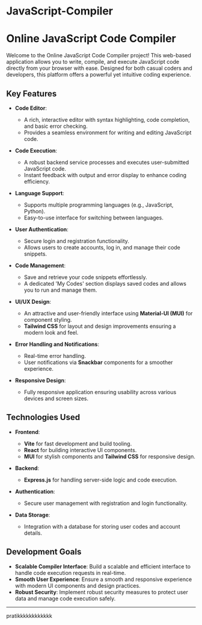 # JavaScript-Compiler


# Online JavaScript Code Compiler

Welcome to the Online JavaScript Code Compiler project! This web-based application allows you to write, compile, and execute JavaScript code directly from your browser with ease. Designed for both casual coders and developers, this platform offers a powerful yet intuitive coding experience.

## Key Features

- **Code Editor**: 
  - A rich, interactive editor with syntax highlighting, code completion, and basic error checking.
  - Provides a seamless environment for writing and editing JavaScript code.

- **Code Execution**:
  - A robust backend service processes and executes user-submitted JavaScript code.
  - Instant feedback with output and error display to enhance coding efficiency.

- **Language Support**:
  - Supports multiple programming languages (e.g., JavaScript, Python).
  - Easy-to-use interface for switching between languages.

- **User Authentication**:
  - Secure login and registration functionality.
  - Allows users to create accounts, log in, and manage their code snippets.

- **Code Management**:
  - Save and retrieve your code snippets effortlessly.
  - A dedicated 'My Codes' section displays saved codes and allows you to run and manage them.

- **UI/UX Design**:
  - An attractive and user-friendly interface using **Material-UI (MUI)** for component styling.
  - **Tailwind CSS** for layout and design improvements ensuring a modern look and feel.

- **Error Handling and Notifications**:
  - Real-time error handling.
  - User notifications via **Snackbar** components for a smoother experience.

- **Responsive Design**:
  - Fully responsive application ensuring usability across various devices and screen sizes.

## Technologies Used

- **Frontend**: 
  - **Vite** for fast development and build tooling.
  - **React** for building interactive UI components.
  - **MUI** for stylish components and **Tailwind CSS** for responsive design.

- **Backend**:
  - **Express.js** for handling server-side logic and code execution.

- **Authentication**:
  - Secure user management with registration and login functionality.

- **Data Storage**:
  - Integration with a database for storing user codes and account details.

## Development Goals

- **Scalable Compiler Interface**: Build a scalable and efficient interface to handle code execution requests in real-time.
- **Smooth User Experience**: Ensure a smooth and responsive experience with modern UI components and design practices.
- **Robust Security**: Implement robust security measures to protect user data and manage code execution safely.

---

pratikkkkkkkkkkkk


